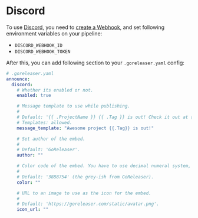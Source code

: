 # Discord

To use [Discord](https://discord.com/), you need
to [create a Webhook](https://support.discord.com/hc/en-us/articles/228383668-Intro-to-Webhooks), and set following
environment variables on your pipeline:

- `DISCORD_WEBHOOK_ID`
- `DISCORD_WEBHOOK_TOKEN`

After this, you can add following section to your `.goreleaser.yaml` config:

```yaml
# .goreleaser.yaml
announce:
  discord:
    # Whether its enabled or not.
    enabled: true

    # Message template to use while publishing.
    #
    # Default: '{{ .ProjectName }} {{ .Tag }} is out! Check it out at {{ .ReleaseURL }}'.
    # Templates: allowed.
    message_template: "Awesome project {{.Tag}} is out!"

    # Set author of the embed.
    #
    # Default: 'GoReleaser'.
    author: ""

    # Color code of the embed. You have to use decimal numeral system, not hexadecimal.
    #
    # Default: '3888754' (the grey-ish from GoReleaser).
    color: ""

    # URL to an image to use as the icon for the embed.
    #
    # Default: 'https://goreleaser.com/static/avatar.png'.
    icon_url: ""
```

<!-- md:templates -->
